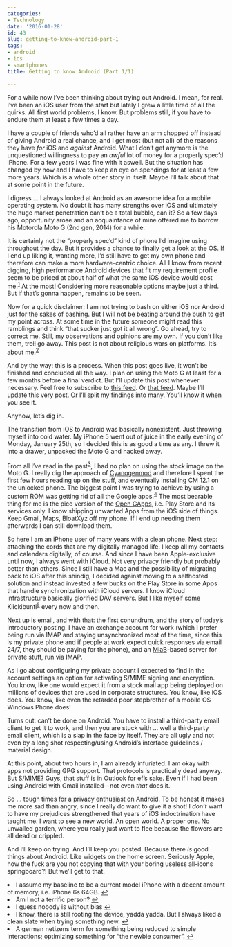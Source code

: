 ```yaml
---
categories:
- Technology
date: '2016-01-28'
id: 43
slug: getting-to-know-android-part-1
tags:
- android
- ios
- smartphones
title: Getting to know Android (Part 1/1)

---
```


For a while now I&#8217;ve been thinking about trying out Android. I mean, for real. I&#8217;ve been an iOS user from the start but lately I grew a little tired of all the quirks. All first world problems, I know. But problems still, if you have to endure them at least a few times a day.

I have a couple of friends who&#8217;d all rather have an arm chopped off instead of giving Android a real chance, and I get most (but not all) of the reasons they have _for_ iOS and _against_ Android. What I don&#8217;t get anymore is the unquestioned willingness to pay an _awful_ lot of money for a properly spec&#8217;d iPhone. For a few years I was fine with it aswell. But the situation has changed by now and I have to keep an eye on spendings for at least a few more years. Which is a whole other story in itself. Maybe I&#8217;ll talk about that at some point in the future.

<!--more-->

I digress … I always looked at Android as an awesome idea for a mobile operating system. No doubt it has many strengths over iOS and ultimately the huge market penetration can&#8217;t be a total bubble, can it? So a few days ago, opportunity arose and an acquaintance of mine offered me to borrow his Motorola Moto G (2nd gen, 2014) for a while.

It is certainly not the &#8220;properly spec&#8217;d&#8221; kind of phone I&#8217;d imagine using throughout the day. But it provides a chance to finally get a look at the OS. If I end up liking it, wanting more, I&#8217;d still have to get my own phone and therefore can make a more hardware-centric choice. All I know from recent digging, high performance Android devices that fit my requirement profile seem to be priced at about half of what the same iOS device would cost me.<sup id="fnref-43-1"><a href="#fn-43-1" class="jetpack-footnote">1</a></sup> At the most! Considering more reasonable options maybe just a third. But if that&#8217;s gonna happen, remains to be seen.

Now for a quick disclaimer: I am not trying to bash on either iOS nor Android just for the sakes of bashing. But I will not be beating around the bush to get my point across. At some time in the future someone might read this ramblings and think &#8220;that sucker just got it all wrong&#8221;. Go ahead, try to correct me. Still, my observations and opinions are my own. If you don&#8217;t like them, <strike>troll</strike> go away. This post is not about religious wars on platforms. It&#8217;s about me.<sup id="fnref-43-2"><a href="#fn-43-2" class="jetpack-footnote">2</a></sup>

And by the way: this is a process. When this post goes live, it won&#8217;t be finished and concluded all the way. I plan on using the Moto G at least for a few months before a final verdict. But I&#8217;ll update this post whenever necessary. Feel free to subscribe to [this feed](feed.rss "RSS"). Or [that feed](feed.atom "Atom"). Maybe I&#8217;ll update this very post. Or I&#8217;ll split my findings into many. You&#8217;ll know it when you see it.

Anyhow, let&#8217;s dig in.

The transition from iOS to Android was basically nonexistent. Just throwing myself into cold water. My iPhone 5 went out of juice in the early evening of Monday, January 25th, so I decided this is as good a time as any. I threw it into a drawer, unpacked the Moto G and hacked away.

From all I&#8217;ve read in the past<sup id="fnref-43-3"><a href="#fn-43-3" class="jetpack-footnote">3</a></sup>, I had no plan on using the stock image on the Moto G. I really dig the approach of [Cyanogenmod](http://cyanogenmod.org/) and therefore I spent the first few hours reading up on the stuff, and eventually installing CM 12.1 on the unlocked phone. The biggest point I was trying to achieve by using a custom ROM was getting rid of all the Google apps.<sup id="fnref-43-4"><a href="#fn-43-4" class="jetpack-footnote">4</a></sup> The most bearable thing for me is the pico version of the [Open GApps](http://opengapps.org/), i.e. Play Store and its services only. I know shipping unwanted Apps from the iOS side of things. Keep Gmail, Maps, BloatXyz off my phone. If I end up needing them afterwards I can still download them.

So here I am an iPhone user of many years with a clean phone. Next step: attaching the cords that are my digitally managed life. I keep all my contacts and calendars digitally, of course. And since I have been Apple-exclusive until now, I always went with iCloud. Not very privacy friendly but probably better than others. Since I still have a Mac and the possibility of migrating back to iOS after this shindig, I decided against moving to a selfhosted solution and instead invested a few bucks on the Play Store in some Apps that handle synchronization with iCloud servers. I know iCloud infrastructure basically glorified DAV servers. But I like myself some Klickibunti<sup id="fnref-43-5"><a href="#fn-43-5" class="jetpack-footnote">5</a></sup> every now and then.

Next up is email, and with that: the first conundrum, and the story of today&#8217;s introductory posting. I have an exchange account for work (which I prefer being run via IMAP and staying unsynchronized most of the time, since this is my private phone and if people at work expect quick responses via email 24/7, they should be paying for the phone), and an [MiaB](https://mailinabox.email/)-based server for private stuff, run via IMAP.

As I go about configuring my private account I expected to find in the account settings an option for activating S/MIME signing and encryption. You know, like one would expect it from a stock mail app being deployed on millions of devices that are used in corporate structures. You know, like iOS does. You know, like even the <strike>retarded</strike> poor stepbrother of a mobile OS Windows Phone does!

Turns out: can&#8217;t be done on Android. You have to install a third-party email client to get it to work, and then you are stuck with … well a third-party email client, which is a slap in the face by itself. They are all ugly and not even by a long shot respecting/using Android&#8217;s interface guidelines / material design.

At this point, about two hours in, I am already infuriated. I am okay with apps not providing GPG support. That protocols is practically dead anyway. But S/MIME? Guys, that stuff is in Outlook for ef&#8217;s sake. Even if I had been using Android with Gmail installed—not even _that_ does it.

So … tough times for a privacy enthusiast on Android. To be honest it makes me more sad than angry, since I really do want to give it a shot! I _don&#8217;t_ want to have my prejudices strengthened that years of iOS indoctrination have taught me. I want to see a new world. An open world. A proper one. No unwalled garden, where you really just want to flee because the flowers are all dead or crippled.

And I&#8217;ll keep on trying. And I&#8217;ll keep you posted. Because there _is_ good things about Android. Like widgets on the home screen. Seriously Apple, how the fuck are you not copying that with your boring useless all-icons springboard?! But we&#8217;ll get to that.

<li id="fn-43-1">
  I assume my baseline to be a current model iPhone with a decent amount of memory, i.e. iPhone 6s 64GB.&#160;<a href="#fnref-43-1">&#8617;</a>
</li>
<li id="fn-43-2">
  Am I not a terrific person?&#160;<a href="#fnref-43-2">&#8617;</a>
</li>
<li id="fn-43-3">
  I guess nobody is without bias&#160;<a href="#fnref-43-3">&#8617;</a>
</li>
<li id="fn-43-4">
  I know, there is still rooting the device, yadda yadda. But I always liked a clean slate when trying something new.&#160;<a href="#fnref-43-4">&#8617;</a>
</li>
<li id="fn-43-5">
  A german netizens term for something being reduced to simple interactions; optimizing something for &#8220;the newbie consumer&#8221;.&#160;<a href="#fnref-43-5">&#8617;</a> </fn></footnotes>